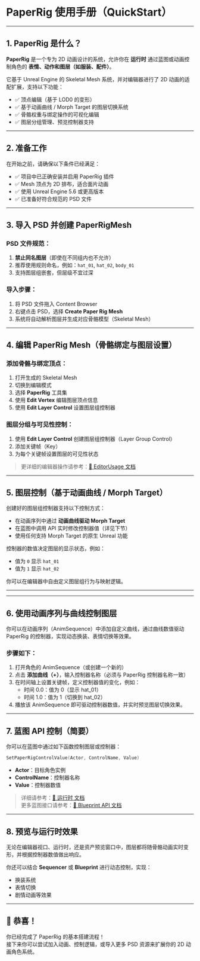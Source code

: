 # PaperRig 使用手册（QuickStart）

---

## 1. PaperRig 是什么？

**PaperRig** 是一个专为 2D 动画设计的系统，允许你在 **运行时** 通过蓝图或动画控制角色的 **表情、动作和图层（如服装、配件）**。

它基于 Unreal Engine 的 Skeletal Mesh 系统，并对编辑器进行了 2D 动画的适配扩展，支持以下功能：

- ✅ 顶点编辑（基于 LOD0 的变形）
- ✅ 基于动画曲线 / Morph Target 的图层切换系统
- ✅ 骨骼权重与绑定操作的可视化编辑
- ✅ 图层分组管理、预览控制器支持

---

## 2. 准备工作

在开始之前，请确保以下条件已经满足：

- ✅ 项目中已正确安装并启用 PaperRig 插件
- ✅ Mesh 顶点为 2D 排布，适合面片动画
- ✅ 使用 Unreal Engine 5.6 或更高版本
- ✅ 已准备好符合规范的 PSD 文件

---

## 3. 导入 PSD 并创建 PaperRigMesh

### PSD 文件规范：

1. **禁止同名图层**（即使在不同组内也不允许）
2. 推荐使用规则命名，例如：`hat_01`, `hat_02`, `body_01`
3. 支持图层组嵌套，但层级不宜过深

### 导入步骤：

1. 将 PSD 文件拖入 Content Browser
2. 右键点击 PSD，选择 **Create Paper Rig Mesh**
3. 系统将自动解析图层并生成对应骨骼模型（Skeletal Mesh）

---

## 4. 编辑 PaperRig Mesh（骨骼绑定与图层设置）

### 添加骨骼与绑定顶点：

1. 打开生成的 Skeletal Mesh
2. 切换到编辑模式
3. 选择 **PaperRig** 工具集
4. 使用 **Edit Vertex** 编辑图层顶点信息
5. 使用 **Edit Layer Control** 设置图层组控制器

### 图层分组与可见性控制：

1. 使用 **Edit Layer Control** 创建图层组控制器（Layer Group Control）
2. 添加关键帧（Key）
3. 为每个关键帧设置图层的可见性状态

> 更详细的编辑器操作请参考：[📘 EditorUsage 文档](./EditorUsage.md)

---

## 5. 图层控制（基于动画曲线 / Morph Target）

创建好的图层组控制器支持以下控制方式：

- 在动画序列中通过 **动画曲线驱动 Morph Target**
- 在蓝图中调用 API 实时修改控制器值（详见下节）
- 使用任何支持 Morph Target 的原生 Unreal 功能

控制器的数值决定图层的显示状态，例如：

- 值为 `0` 显示 `hat_01`
- 值为 `1` 显示 `hat_02`

你可以在编辑器中自由定义图层组行为与映射逻辑。

---

---

## 6. 使用动画序列与曲线控制图层

你可以在动画序列（AnimSequence）中添加自定义曲线，通过曲线数值驱动 PaperRig 的控制器，实现动态换装、表情切换等效果。

### 步骤如下：

1. 打开角色的 AnimSequence（或创建一个新的）
2. 点击 **添加曲线（+）**，输入控制器名称（必须与 PaperRig 控制器名称一致）
3. 在时间轴上设置关键帧，定义控制器值的变化，例如：
   - 时间 0.0：值为 0（显示 hat_01）
   - 时间 1.0：值为 1（切换到 hat_02）
4. 播放该 AnimSequence 即可驱动控制器数值，并实时预览图层切换效果。
---



## 7. 蓝图 API 控制（简要）

你可以在蓝图中通过如下函数控制图层或控制器：

```cpp
SetPaperRigControlValue(Actor, ControlName, Value)
```

- **Actor**：目标角色实例
- **ControlName**：控制器名称
- **Value**：控制器数值

> 详细请参考：[📘 运行时 文档](./RuntimeUsage.md)     
> 更多蓝图接口请参考：[📘 Blueprint API 文档](../API/BlueprintAPI.md)

---

## 8. 预览与运行时效果

无论在编辑器视口、运行时，还是资产预览窗口中，图层都将随骨骼动画实时变形，并根据控制器数值做出响应。

你还可以结合 **Sequencer** 或 **Blueprint** 进行动态控制，实现：

- 换装系统
- 表情切换
- 剧情动画等效果

---

## 🎉 恭喜！

你已经完成了 PaperRig 的基本搭建流程！  
接下来你可以尝试加入动画、控制逻辑，或导入更多 PSD 资源来扩展你的 2D 动画角色系统。
